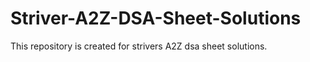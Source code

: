 # Striver-A2Z-DSA-Sheet-Solutions

This repository is created for strivers A2Z dsa sheet solutions.

